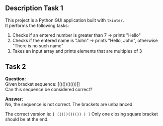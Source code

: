 ## Description Task 1

This project is a Python GUI application built with `tkinter`.  
It performs the following tasks:

1. Checks if an entered number is greater than 7 → prints "Hello"
2. Checks if the entered name is "John" → prints "Hello, John", otherwise "There is no such name"
3. Takes an input array and prints elements that are multiples of 3




## Task 2

**Question:**  
Given bracket sequence: [((())()(())]]  
Can this sequence be considered correct?

**Answer:**  
No, the sequence is not correct. The brackets are unbalanced.

 The correct version is: `[ ((())()(()) ) ]`
 Only one closing square bracket should be at the end.
